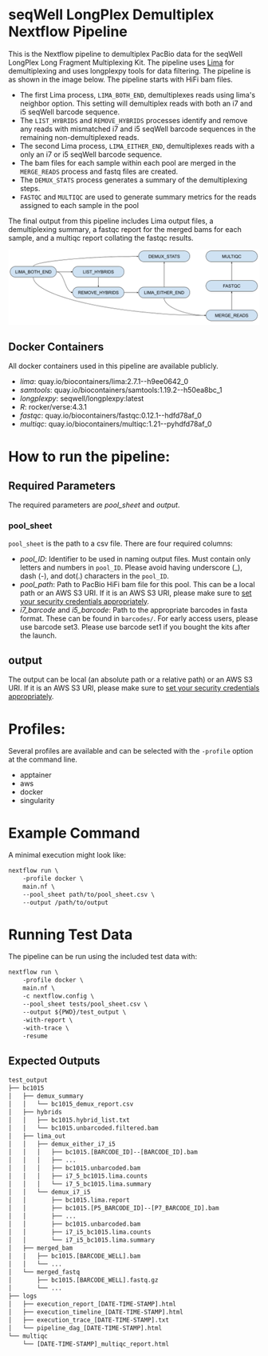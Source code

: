 # seqWell LongPlex Demultiplex Nextflow Pipeline

This is the Nextflow pipeline to demultiplex PacBio data for the seqWell LongPlex Long Fragment Multiplexing Kit.
The pipeline uses [Lima](https://lima.how/) for demultiplexing and uses longplexpy tools for data filtering.
The pipeline is as shown in the image below.
The pipeline starts with HiFi bam files.

 - The first Lima process, `LIMA_BOTH_END`, demultiplexes reads using lima's neighbor option.
 This setting will demultiplex reads with both an i7 and i5 seqWell barcode sequence.
 - The `LIST_HYBRIDS` and `REMOVE_HYBRIDS` processes identify and remove any reads with mismatched i7 and i5 seqWell barcode sequences in the remaining non-demultiplexed reads.
 - The second Lima process, `LIMA_EITHER_END`, demultiplexes reads with a only an i7 or i5 seqWell barcode sequence.
 - The bam files for each sample within each pool are merged in the `MERGE_READS` process and fastq files are created.
 - The `DEMUX_STATS` process generates a summary of the demultiplexing steps.
 - `FASTQC` and `MULTIQC` are used to generate summary metrics for the reads assigned to each sample in the pool

The final output from this pipeline includes Lima output files, a demultiplexing summary, a fastqc report for the merged bams for each sample, and a multiqc report collating the fastqc results.

![Fig1. LongPlex Workflow](./docs/LongPlex_Workflow.png)

## Docker Containers

All docker containers used in this pipeline are available publicly.

 - *lima*: quay.io/biocontainers/lima:2.7.1--h9ee0642_0
 - *samtools*: quay.io/biocontainers/samtools:1.19.2--h50ea8bc_1
 - *longplexpy*: seqwell/longplexpy:latest
 - *R*: rocker/verse:4.3.1
 - *fastqc*: quay.io/biocontainers/fastqc:0.12.1--hdfd78af_0
 - *multiqc*: quay.io/biocontainers/multiqc:1.21--pyhdfd78af_0

# How to run the pipeline:

## Required Parameters

The required parameters are *pool_sheet* and *output*.

### pool_sheet 

`pool_sheet` is the path to a csv file.
There are four required columns:

 - *pool_ID*: Identifier to be used in naming output files.
 Must contain only letters and numbers in `pool_ID`.
 Please avoid having underscore (_), dash (-), and dot(.) characters in the `pool_ID`.
 - *pool_path*: Path to PacBio HiFi bam file for this pool.
 This can be a local path or an AWS S3 URI.
 If it is an AWS S3 URI, please make sure to [set your security credentials appropriately](https://www.nextflow.io/docs/latest/amazons3.html#security-credentials).
 - *i7_barcode* and *i5_barcode*: Path to the appropriate barcodes in fasta format.
 These can be found in `barcodes/`.
 For early access users, please use barcode set3.
 Please use barcode set1 if you bought the kits after the launch.

## output

The output can be local (an absolute path or a relative path) or an AWS S3 URI.
If it is an AWS S3 URI, please make sure to [set your security credentials appropriately](https://www.nextflow.io/docs/latest/amazons3.html#security-credentials).

# Profiles:

Several profiles are available and can be selected with the `-profile` option at the command line.

 - apptainer
 - aws
 - docker
 - singularity

# Example Command

A minimal execution might look like:

```
nextflow run \
    -profile docker \
    main.nf \
    --pool_sheet path/to/pool_sheet.csv \
    --output /path/to/output
```

# Running Test Data

The pipeline can be run using the included test data with:

```
nextflow run \
    -profile docker \
    main.nf \
    -c nextflow.config \
    --pool_sheet tests/pool_sheet.csv \
    --output ${PWD}/test_output \
    -with-report \
    -with-trace \
    -resume
```

## Expected Outputs

```
test_output
├── bc1015
│   ├── demux_summary
│   │   └── bc1015_demux_report.csv
│   ├── hybrids
│   │   ├── bc1015.hybrid_list.txt
│   │   └── bc1015.unbarcoded.filtered.bam
│   ├── lima_out
│   │   ├── demux_either_i7_i5
│   │   │   ├── bc1015.[BARCODE_ID]--[BARCODE_ID].bam
│   │   │   ├── ...
│   │   │   ├── bc1015.unbarcoded.bam
│   │   │   ├── i7_5_bc1015.lima.counts
│   │   │   └── i7_5_bc1015.lima.summary
│   │   └── demux_i7_i5
│   │       ├── bc1015.lima.report
│   │       ├── bc1015.[P5_BARCODE_ID]--[P7_BARCODE_ID].bam
│   │       ├── ...
│   │       ├── bc1015.unbarcoded.bam
│   │       ├── i7_i5_bc1015.lima.counts
│   │       └── i7_i5_bc1015.lima.summary
│   ├── merged_bam
│   │   ├── bc1015.[BARCODE_WELL].bam
│   │   └── ...
│   └── merged_fastq
│       ├── bc1015.[BARCODE_WELL].fastq.gz
│       └── ...
├── logs
│   ├── execution_report_[DATE-TIME-STAMP].html
│   ├── execution_timeline_[DATE-TIME-STAMP].html
│   ├── execution_trace_[DATE-TIME-STAMP].txt
│   └── pipeline_dag_[DATE-TIME-STAMP].html
└── multiqc
    └── [DATE-TIME-STAMP]_multiqc_report.html
```
